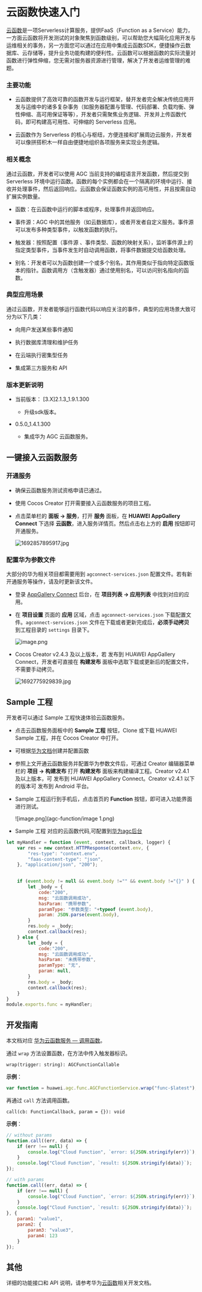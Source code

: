 # 云函数快速入门

[云函数](https://developer.huawei.com/consumer/cn/doc/development/AppGallery-connect-Guides/agc-cloudfunction-introduction-0000001059279544)是一项Serverless计算服务，提供FaaS（Function as a Service）能力，一方面云函数将开发测试的对象聚焦到函数级别，可以帮助您大幅简化应用开发与运维相关的事务，另一方面您可以通过在应用中集成云函数SDK，便捷操作云数据库、云存储等，提升业务功能构建的便利性。云函数可以根据函数的实际流量对函数进行弹性伸缩，您无需对服务器资源进行管理，解决了开发者运维管理的难题。

### 主要功能

- 云函数提供了高效可靠的函数开发与运行框架，替开发者完全解决传统应用开发与运维中的诸多复杂事务（如服务器配置与管理、代码部署、负载均衡、弹性伸缩、高可用保证等等），开发者只需聚焦业务逻辑、开发并上传函数代码，即可构建高可用性、可伸缩的 Serverless 应用。

- 云函数作为 Serverless 的核心与枢纽，方便连接和扩展周边云服务，开发者可以像拼搭积木一样自由便捷地组织各项服务来实现业务逻辑。

### 相关概念

通过云函数，开发者可以使用 AGC 当前支持的编程语言开发函数，然后提交到 Serverless 环境中运行函数。函数的每个实例都会在一个隔离的环境中运行、接收并处理事件，然后返回响应。云函数会保证函数实例的高可用性，并且按需自动扩展实例数量。

- 函数：在云函数中运行的脚本或程序，处理事件并返回响应。

- 事件源：AGC 中的其他服务（如云数据库），或者开发者自定义服务。事件源可以发布多种类型事件，以触发函数的执行。

- 触发器：按照配置（事件源 、事件类型、函数的映射关系），监听事件源上的指定类型事件，当事件发生时自动调用函数，将事件数据提交给函数处理。

- 别名：开发者可以为函数创建一个或多个别名，其作用类似于指向特定函数版本的指针。函数调用方（含触发器）通过使用别名，可以访问别名指向的函数。

### 典型应用场景

通过云函数，开发者能够运行函数代码以响应关注的事件，典型的应用场景大致可分为以下几类：

- 向用户发送某些事件通知

- 执行数据库清理和维护任务

- 在云端执行密集型任务

- 集成第三方服务和 API

### 版本更新说明

- 当前版本： [3.X]2.1.3_1.9.1.300

    - 升级sdk版本。

- 0.5.0_1.4.1.300

    - 集成华为 AGC 云函数服务。

## 一键接入云函数服务

### 开通服务

- 确保云函数服务测试资格申请已通过。

- 使用 Cocos Creator 打开需要接入云函数服务的项目工程。

- 点击菜单栏的 **面板 -> 服务**，打开 **服务** 面板，在 **HUAWEI AppGallery Connect** 下选择 **云函数**，进入服务详情页。然后点击右上方的 **启用** 按钮即可开通服务。

    ![1692857895917.jpg](agc-function/1692857895917.jpg)

### 配置华为参数文件

大部分的华为相关项目都需要用到 `agconnect-services.json` 配置文件。若有新开通服务等操作，请及时更新该文件。

- 登录 [AppGallery Connect](https://developer.huawei.com/consumer/cn/service/josp/agc/index.html) 后台，在 **项目列表 -> 应用列表** 中找到对应的应用。

- 在 **项目设置** 页面的 **应用** 区域，点击 `agconnect-services.json` 下载配置文件。`agconnect-services.json` 文件在下载或者更新完成后，**必须手动拷贝** 到工程目录的 `settings` 目录下。

    ![image.png](agc-function/image.png)

- Cocos Creator v2.4.3 及以上版本，若 发布到 HUAWEI AppGallery Connect，开发者可直接在 **构建发布** 面板中选取下载或更新后的配置文件，不需要手动拷贝。

    ![1692775929839.jpg](agc-function/1692775929839.jpg)

## Sample 工程

开发者可以通过 Sample 工程快速体验云函数服务。

- 点击云函数服务面板中的 **Sample 工程** 按钮，Clone 或下载 HUAWEI Sample 工程，并在 Cocos Creator 中打开。

- 可根据[华为文档](https://developer.huawei.com/consumer/cn/doc/development/AppGallery-connect-Guides/create-and-configure-0000001563715033)创建并配置函数

- 参照上文开通云函数服务并配置华为参数文件后，可通过 Creator 编辑器菜单栏的 **项目 -> 构建发布** 打开 **构建发布** 面板来构建编译工程。Creator v2.4.1 及以上版本，可 发布到 HUAWEI AppGallery Connect。Creator v2.4.1 以下的版本可 发布到 Android 平台。

- Sample 工程运行到手机后，点击首页的 **Function** 按钮，即可进入功能界面进行测试。

    ![image.png](agc-function/image 1.png)

- Sample 工程 对应的云函数代码,可配置到[华为agc后台](https://developer.huawei.com/consumer/cn/service/josp/agc/index.html#/myProject/388421841221566752/9249519184595931747?appId=108702107)

```JavaScript
let myHandler = function (event, context, callback, logger) {
    var res = new context.HTTPResponse(context.env, {
        "res-type": "context.env",
        "faas-content-type": "json",
    }, "application/json", "200");

    
    if (event.body != null && event.body !="" && event.body !="{}" ) {
        let _body = {
            code:"200",
            msg: "云函数调用成功",
            hasParam: "携带参数",
            paramType: "参数类型: "+typeof (event.body),
            param: JSON.parse(event.body),
        }
        res.body = _body;
        context.callback(res);
    } else {
        let _body = {
            code:"200",
            msg: "云函数调用成功",
            hasParam: "未携带参数",
            paramType: "无",
            param: null,
        }
        res.body = _body;
        context.callback(res);
    }
}
module.exports.func = myHandler;
```



## 开发指南

本文档对应 [华为云函数服务 — 调用函数](https://developer.huawei.com/consumer/cn/doc/development/AppGallery-connect-Guides/android-call-function-0000001071314156)。

通过 `wrap` 方法设置函数，在方法中传入触发器标识。

`wrap(trigger: string): AGCFunctionCallable`

**示例**：

```JavaScript
var function = huawei.agc.func.AGCFunctionService.wrap("func-$latest");
```

再通过 `call` 方法调用函数。

`call(cb: FunctionCallback, param = {}): void`

**示例**：

```JavaScript
// without params
function.call((err, data) => {
    if (err !== null) {
        console.log("Cloud Function", `error: ${JSON.stringify(err)}`);
    }
    console.log("Cloud Function", `result: ${JSON.stringify(data)}`);
});

// with params
function.call((err, data) => {
    if (err !== null) {
        console.log("Cloud Function", `error: ${JSON.stringify(err)}`);
    }
    console.log("Cloud Function", `result: ${JSON.stringify(data)}`);
}, {
    param1: "value1",
    param2: {
        param3: "value3",
        param4: 123
    }
});
```

## 其他

详细的功能接口和 API 说明，请参考华为[云函数](https://developer.huawei.com/consumer/cn/doc/development/AppGallery-connect-Guides/agc-cloudfunction-introduction-0000001059279544)相关开发文档。



